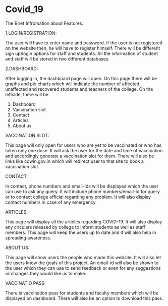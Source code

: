 # Covid_19

The Brief Infromation about Features:

1.LOGIN/REGISTRATION:

The user will have to enter name and password. If the user is not registered on
the website then, he will have to register himself. There will be different sign
up/login options for staff and students. All the information of student and staff
will be stored in two different databases. 

2.DASHBOARD:

After logging in, the dashboard page will open. On this page there will be graphs
and pie charts which will indicate the number of affected, unaffected and
recovered students and teachers of the college.
On the leftside, there will be
1. Dashboard
2. Vaccination slot
3. Contact
4. Articles
5. About us

VACCINATION SLOT:

This page will only open for users who are yet to be vaccinated or who has taken 
only one dose. It will ask the user for the date and time of vaccination and 
accordingly generate a vaccination slot for them. There will also be links like 
cowin.gov.in which will redirect user to that site to book a vaccination slot.

CONTACT:

In contact, phone numbers and email-ids will be displayed which the user can use 
to ask any query. It will include phone numbers/email-id for query or to contact 
college official regarding any problem. It will also display contact numbers in case of 
any emergency.

ARTICLES:

This page will display all the articles regarding COVID-19. It will also display any 
circulars released by college to inform students as well as staff members. This page 
will keep the users up to date and it will also help in spreading awareness.


ABOUT US:

This page will show users the people who made this website. It will also let the 
users know the goals of this project. An email-id will also be shown to the user 
which they can use to send feedback or even for any suggestions or changes they 
would like us to make.


VACCINATIO PASS:


There is vaccination pass for students and faculty members which will be 
displayed on dashboard. There will also be an option to download this 
pass.
